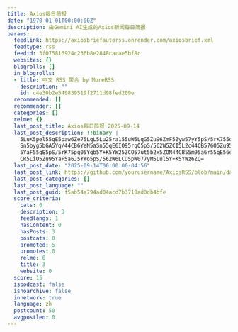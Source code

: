 ```yaml
---
title: Axios每日简报
date: "1970-01-01T00:00:00Z"
description: 由Gemini AI生成的Axios新闻每日简报
params:
  feedlink: https://axiosbriefautorss.onrender.com/axiosbrief.xml
  feedtype: rss
  feedid: 3f075816924c236b8e2848cacae5bf8c
  websites: {}
  blogrolls: []
  in_blogrolls:
  - title: 中文 RSS 聚合 by MoreRSS
    description: ""
    id: c4e30b2e549839519f2711d98fed209e
  recommended: []
  recommender: []
  categories: []
  relme: {}
  last_post_title: Axios每日简报 2025-09-14
  last_post_description: !!binary |
    5LuK5pel55qE5paw6Ze75LqL5Lu25ra155uW5LqG5Zu96ZmF5Zyw57yY5pS/5rK755qE57
    Sn5byg5bGA5Yq/44CB6YeN5aSn55qE6IO95rqQ5pS/562W5ZCI5L2c44CB576O5Zu95Zu9
    5YaF55qE5pS/5rK75pq05Yqb5Y+K5YW25ZCO57ut5b2x5ZON44CB55m95a6r55qE56e75r
    CR5LiO5Zu95YaF5a6J5YWo5pS/562W6LCD5pW077yM5Lul5Y+K5YWz6ZQ=
  last_post_date: "2025-09-14T00:00:00-04:56"
  last_post_link: https://github.com/yourusername/AxiosRSS/blob/main/dailybrief/20250914.md
  last_post_categories: []
  last_post_language: ""
  last_post_guid: f5ab54a794ad04acd7b3718ad0db4bfe
  score_criteria:
    cats: 0
    description: 3
    feedlangs: 1
    hasContent: 0
    hasPosts: 3
    postcats: 0
    promoted: 5
    promotes: 0
    relme: 0
    title: 3
    website: 0
  score: 15
  ispodcast: false
  isnoarchive: false
  innetwork: true
  language: zh
  postcount: 50
  avgpostlen: 0
---
```

